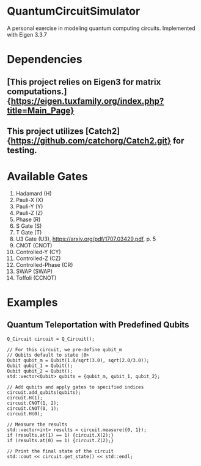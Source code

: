 # QuantumCircuitSimulator

A personal exercise in modeling quantum computing circuits. Implemented with Eigen 3.3.7

# Dependencies
## [This project relies on Eigen3 for matrix computations.]{https://eigen.tuxfamily.org/index.php?title=Main_Page}

## This project utilizes [Catch2]{https://github.com/catchorg/Catch2.git} for testing.

# Available Gates
1. Hadamard (H)
2. Pauli-X (X)
3. Pauli-Y (Y)
4. Pauli-Z (Z)
5. Phase (R)
6. S Gate (S)
7. T Gate (T)
8. U3 Gate (U3), https://arxiv.org/pdf/1707.03429.pdf, p. 5
9. CNOT (CNOT)
10. Controlled-Y (CY)
11. Controlled-Z (CZ)
12. Controlled-Phase (CR)
13. SWAP (SWAP)
14. Toffoli (CCNOT)

# Examples
## Quantum Teleportation with Predefined Qubits
    Q_Circuit circuit = Q_Circuit();

    // For this circuit, we pre-define qubit_m
    // Qubits default to state |0>
    Qubit qubit_m = Qubit(1.0/sqrt(3.0), sqrt(2.0/3.0));
    Qubit qubit_1 = Qubit();
    Qubit qubit_2 = Qubit();    
    std::vector<Qubit> qubits = {qubit_m, qubit_1, qubit_2};

    // Add qubits and apply gates to specified indices
    circuit.add_qubits(qubits);
    circuit.H(1);
    circuit.CNOT(1, 2);
    circuit.CNOT(0, 1);
    circuit.H(0);

    // Measure the results
    std::vector<int> results = circuit.measure({0, 1});
    if (results.at(1) == 1) {circuit.X(2);}
    if (results.at(0) == 1) {circuit.Z(2);}

    // Print the final state of the circuit
    std::cout << circuit.get_state() << std::endl;
